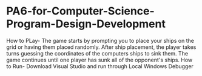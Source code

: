 # PA6-for-Computer-Science-Program-Design-Development

How to PLay- The game starts by prompting you to place your ships on the grid or having them placed randomly. After ship placement, the player takes turns guessing the coordinates of the computers ships to sink them. The game continues until one player has sunk all of the opponent's ships.
How to Run- Download Visual Studio and run through Local Windows Debugger
